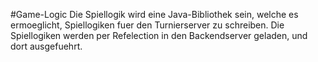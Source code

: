#Game-Logic
Die Spiellogik wird eine Java-Bibliothek sein, welche es ermoeglicht, Spiellogiken fuer den Turnierserver zu schreiben. Die Spiellogiken werden per Refelection in den Backendserver geladen, und dort ausgefuehrt.
